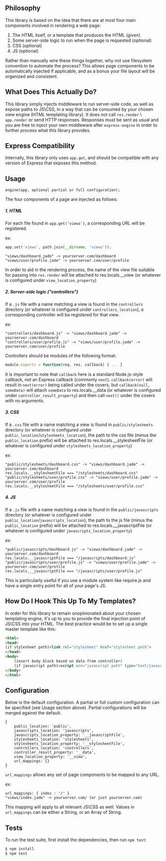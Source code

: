 ## Philosophy

This library is based on the idea that there are at most four main components involved in rendering a web page:

1. The HTML itself, or a template that produces the HTML (given)
2. Some server-side logic to run when the page is requested (optional)
3. CSS (optional)
4. JS (optional)

Rather than manually wire these things together, why not use filesystem convention to automate the process?  This allows page components to be automatically injected if applicable, and as a bonus your file layout will be organized and consistent.

## What Does This Actually Do?

This library simply injects middleware to run server-side code, as well as expose paths to JS\CSS, in a way that can be consumed by your chosen view engine (HTML templating library).  It does not call `res.render` \ `app.render` or send HTTP responses.  Responses must be sent as usual and you are free to inject your own middleware after `express-engine` in order to further process what this library provides.

## Express Compatibility

Internally, this library only uses `app.get`, and should be compatible with any version of Express that exposes this method.

## Usage

`engine(app, optional partial or full configuration);`

The four components of a page are injected as follows:

##### 1. HTML

For each file found in `app.get('views')`, a corresponding URL will be registered.

ex:

```js
app.set('views', path.join(__dirname, 'views'));
```

    "views/dashboard.jade" -> yourserver.com/dashboard
    "views/user/profile.jade" -> yourserver.com/user/profile
    
In order to aid in the rendering process, the name of the view file suitable for passing into `res.render` will be attached to res.locals.__view (or whatever is configured under `view_location_property`)
    
##### 2. Server-side logic ("controllers")

If a `.js` file with a name matching a view is found in the `controllers` directory (or whatever is configured under `controllers_location`), a corresponding controller will be registered for that view.

ex:

    "controllers/dashboard.js" -> "views/dashboard.jade" -> yourserver.com/dashboard
    "controllers/user/profile.js" -> "views/user/profile.jade" -> yourserver.com/user/profile

Controllers should be modules of the following format:

```js
module.exports = function(req, res, callback) { ... }
```

It is important to note that `callback` here is a standard Node.js-style callback, *not* an Express callback (commonly `next`).  `callback(error)` will result in `next(error)` being called under the covers, but `callback(null, someData)` will attach `someData` to res.locals.__data (or whatever is configured under `controller_result_property`) and then call `next()` under the covers with no arguments.

##### 3. CSS

If a `.css` file with a name matching a view is found in `public/stylesheets` directory (or whatever is configured under `public_location`/`stylesheets_location`), the path to the css file (minus the `public_location` prefix) will be attached to res.locals.__stylesheetFile (or whatever is configured under `stylesheets_location_property`)

ex:

    "public/stylesheets/dashboard.css" -> "views/dashboard.jade" -> yourserver.com/dashboard
    res.locals.__stylesheetFile === "/stylesheets/dashboard.css"
    "public/stylesheets/user/profile.css" -> "views/user/profile.jade" -> yourserver.com/user/profile
    res.locals.__stylesheetFile === "/stylesheets/user/profile.css"

##### 4. JS

If a `.js` file with a name matching a view is found in the `public/javascripts` directory (or whatever is configured under `public_location`/`javascripts_location`), the path to the js file (minus the `public_location` prefix) will be attached to res.locals.__javascriptFile (or whatever is configured under `javascripts_location_property`)

ex:

    "public/javascripts/dashboard.js" -> "views/dashboard.jade" -> yourserver.com/dashboard
    res.locals.__javascriptFile === "/javascripts/dashboard.js"
    "public/javascripts/user/profile.js" -> "views/user/profile.jade" -> yourserver.com/user/profile
    res.locals.__javascriptFile === "/javascripts/user/profile.js"

This is particularly useful if you use a module system like require.js and have a single entry point for all of your page's JS.

## How Do I Hook This Up To My Templates?

In order for this library to remain unopinionated about your chosen templating engine, it's up to you to provide the final injection point of JS\CSS into your HTML.  The best practice would be to set up a single master template like this:

```html
<html>
<head>
(if stylesheet path)<link rel="stylesheet" href="stylesheet path">
</head>
<body>
    (insert body block based on data from controller)
    (if javascript path)<script src="javascript path" type="text/javascript"></script>
</body>
</html>
```

## Configuration

Below is the default configuration.  A partial or full custom configuration can be specified (see Usage section above).  Partial configurations will be merged against the default.

    {
        public_location: 'public',
        javascripts_location: 'javascripts',
        javascripts_location_property: '__javascriptFile',
        stylesheets_location: 'stylesheets',
        stylesheets_location_property: '__stylesheetFile',
        controllers_location: 'controllers',
        controller_result_property: '__data',
        view_location_property: '__view',
        url_mappings: {}
    }
    
`url_mappings` allows any set of page components to be mapped to any URL.

ex:

    url_mappings: { index : '/' }
    "views/index.jade" -> yourserver.com/ (or just yourserver.com)

This mapping will apply to all relevant JS\CSS as well.  Values in `url_mappings` can be either a String, or an Array of String.

## Tests

  To run the test suite, first install the dependencies, then run `npm test`:

```bash
$ npm install
$ npm test
```
